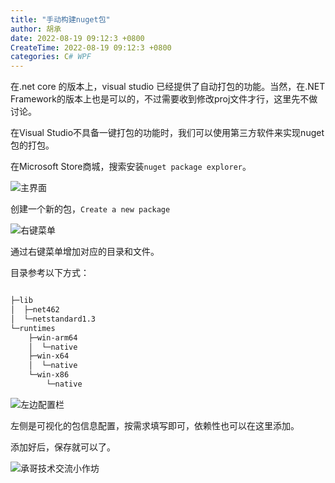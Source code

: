 ```yaml
---
title: "手动构建nuget包"
author: 胡承
date: 2022-08-19 09:12:3 +0800
CreateTime: 2022-08-19 09:12:3 +0800
categories: C# WPF
---
```


在.net core 的版本上，visual studio 已经提供了自动打包的功能。当然，在.NET Framework的版本上也是可以的，不过需要收到修改proj文件才行，这里先不做讨论。

<!-- more -->

在Visual Studio不具备一键打包的功能时，我们可以使用第三方软件来实现nuget包的打包。

在Microsoft Store商城，搜索安装`nuget package explorer`。

![主界面](http://image.acmx.xyz/hucheng%2F20228191022514879.jpg)

创建一个新的包，`Create a new package`

![右键菜单](http://image.acmx.xyz/hucheng%2F20228191023205534.jpg)

通过右键菜单增加对应的目录和文件。


目录参考以下方式：

```txt

├─lib
│  ├─net462
│  └─netstandard1.3
└─runtimes
    ├─win-arm64
    │  └─native
    ├─win-x64
    │  └─native
    └─win-x86
        └─native

```

![左边配置栏](http://image.acmx.xyz/hucheng%2F20228191027232912.jpg)

左侧是可视化的包信息配置，按需求填写即可，依赖性也可以在这里添加。

添加好后，保存就可以了。

![承哥技术交流小作坊](https://i.loli.net/2021/09/27/FmsaLU1Oo7tX8kl.jpg)